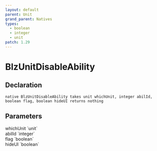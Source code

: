 ```yaml
---
layout: default
parent: Unit
grand_parent: Natives
types:
  - boolean
  - integer
  - unit
patch: 1.29
---
```


# BlzUnitDisableAbility

## Declaration

```
native BlzUnitDisableAbility takes unit whichUnit, integer abilId, boolean flag, boolean hideUI returns nothing
```

## Parameters
<dl>
  <dt>whichUnit `unit`</dt>
  <dd></dd>

  <dt>abilId `integer`</dt>
  <dd></dd>

  <dt>flag `boolean`</dt>
  <dd></dd>

  <dt>hideUI `boolean`</dt>
  <dd></dd>
</dl>